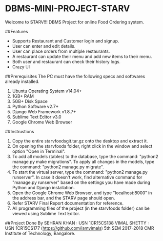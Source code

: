 # DBMS-MINI-PROJECT-STARV

Welcome to STARV!!!
DBMS Project for online Food Ordering system.

##Features
* Supports Restaurant and Customer login and signup.
* User can enter and edit details.
* User can place orders from multiple restaurants.
* A restaurant can update their menu and add new items to their menu.
* Both user and restaurant can check their history logs.
* Crazy UI

##Prerequisites
The PC must have the following specs and softwares already installed.
1) Ubuntu Operating System v14.04+
2) 1GB+ RAM
3) 5GB+ Disk Space
4) Python Software v2.7+
5) Django Web Framework v1.8.7+
6) Sublime Text Editor v3.0
7) Google Chrome Web Browser

##Instrustions
1) Copy the entire starvfoodsgit.tar.gz onto the desktop and extract it.
2) On opening the starvfoods folder, right click in the window and select option "Open in Terminal".
3) To add all models (tables) to the database, type the command: "python2 manage.py make migrations". To apply all changes
	in the models, type the command: "python2 manage.py migrate".
4) To start the virtual server, type the command: "python2 manage.py runserver". In case it doesn't work, find
	alternative command for "manage.py runserver" based on the settings you have made during Python and Django installation.
5) Open the Google Chrome Web Browser, and type "localhost:8000" in the address bar, and the STARV page should open.
6) Refer STARV Final Report documentation for reference.
7) All programming files of the project (in the starvfoods folder) can be viewed using Sublime Text Editor.

##Project Done By
SEHRAN KHAN : USN 1CR15CS138
VIMAL SHETTY : USN 1CR15CS177 (https://github.com/iamvimals)
5th SEM
2017-2018
CMR Institute of Technology, Bangalore.
